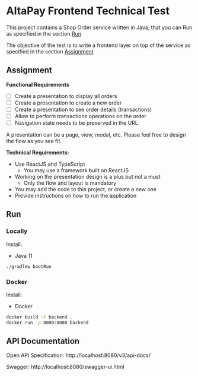# AltaPay Frontend Technical Test

This project contains a Shop Order service written in Java, that you can Run as specified in the section [Run](.README.md#run)

The objective of the test is to write a frontend layer on top of the service as specified in the section [Assignment](.README.md#assignment)

## Assignment

**Functional Requirements**

- [ ] Create a presentation to display all orders
- [ ] Create a presentation to create a new order
- [ ] Create a presentation to see order details (transactions)
- [ ] Allow to perform transactions operations on the order
- [ ] Navigation state needs to be preserved in the URL

A presentation can be a page, view, modal, etc. Please feel free to design the flow as you see fit.

**Technical Requirements:**

- Use ReactJS and TypeScript
    - You may use a framework built on ReactJS
- Working on the presentation design is a plus but not a must
	- Only the flow and layout is mandatory
- You may add the code to this project, or create a new one
- Provide instructions on how to run the application

## Run

### Locally

Install:
- Java 11

```bash
./gradlew bootRun
```

### Docker

Install:
- Docker

```bash
docker build -t backend .
docker run -p 8080:8080 backend
```

## API Documentation

Open API Specification: http://localhost:8080/v3/api-docs/

Swagger: http://localhost:8080/swagger-ui.html
